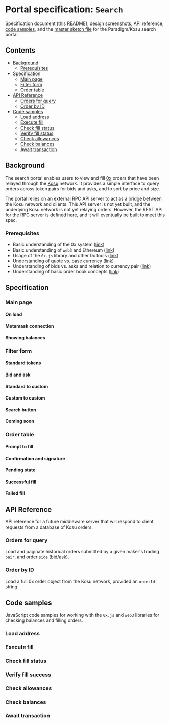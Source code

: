 # Portal specification: `Search`

Specification document (this README), [design screenshots](./images), [API reference](#api-reference), [code samples](#code-samples), and the [master sketch file](./search.sketch) for the Paradigm/Kosu search portal.

## Contents

- [Background](#background)
    - [Prerequisites](#prerequisites)
- [Specification](#specification)
    - [Main page](#main-page)
    - [Filter form](#filter-form)
    - [Order table](#order-table)
- [API Reference](#api-reference)
    - [Orders for query](#orders-for-query)
    - [Order by ID](#order-by-id)
- [Code samples](#code-samples)
    - [Load address](#load-address)
    - [Execute fill](#execute-fill)
    - [Check fill status](#check-fill-status)
    - [Verify fill status](#verify-fill-status)
    - [Check allowances](#check-allowances)
    - [Check balances](#check-balances)
    - [Await transaction](#await-transaction)

## Background
The search portal enables users to view and fill [0x](https://0x.org) orders that have been relayed through the [Kosu](https://docs.kosu.io) network. It provides a simple interface to query orders across token pairs for bids and asks, and to sort by price and size.

The portal relies on an external RPC API server to act as a bridge between the Kosu network and clients. This API server is not yet built, and the underlying Kosu network is not yet relaying orders. However, the REST API for the RPC server is defined here, and it will eventually be built to meet this spec. 

### Prerequisites
- Basic understanding of the 0x system ([link](https://github.com/0xProject/0x-protocol-specification/blob/master/v2/v2-specification.md))
- Basic understanding of `web3` and Ethereum ([link](https://web3js.readthedocs.io/en/1.0/))
- Usage of the `0x.js` library and other 0x tools ([link](https://0x.org/docs/0x.js))
- Understanding of quote vs. base currency ([link](https://en.wikipedia.org/wiki/Currency_pair))
- Understanding of bids vs. asks and relation to currency pair ([link](https://www.investopedia.com/terms/b/bid-and-ask.asp))
- Understanding of basic order book concepts ([link](https://en.wikipedia.org/wiki/Central_limit_order_book))

## Specification

### Main page

#### On load

#### Metamask connection

#### Showing balances

### Filter form

#### Standard tokens

#### Bid and ask

#### Standard to custom

#### Custom to custom

#### Search button

#### Coming soon

### Order table

#### Prompt to fill

#### Confirmation and signature

#### Pending state

#### Successful fill

#### Failed fill

## API Reference
API reference for a future middleware server that will respond to client requests from a database of Kosu orders.

### Orders for query
Load and paginate historical orders submitted by a given maker's trading `pair`, and order `side` (bid/ask).

### Order by ID
Load a full 0x order object from the Kosu network, provided an `orderId` string.

## Code samples
JavaScript code samples for working with the `0x.js` and `web3` libraries for checking balances and filling orders.

### Load address

### Execute fill

### Check fill status

### Verify fill success

### Check allowances

### Check balances

### Await transaction